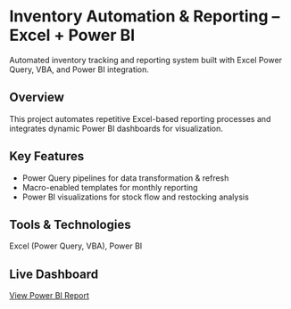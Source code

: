 #  Inventory Automation & Reporting – Excel + Power BI

Automated inventory tracking and reporting system built with Excel Power Query, VBA, and Power BI integration.

##  Overview
This project automates repetitive Excel-based reporting processes and integrates dynamic Power BI dashboards for visualization.

##  Key Features
- Power Query pipelines for data transformation & refresh  
- Macro-enabled templates for monthly reporting  
- Power BI visualizations for stock flow and restocking analysis  

##  Tools & Technologies
Excel (Power Query, VBA), Power BI

##  Live Dashboard
[View Power BI Report](https://app.powerbi.com/view?r=eyJrIjoiYThjNmUyNzgtZDkyMy00NzMzLWE1ZjMtYTM5ZDc2YmM5ZWUxIiwidCI6IjJhNTQzZDQ1LWE5NzItNDQ3NC05ZDUzLWRjZjFhOTdlMTYyMyIsImMiOjl9)
